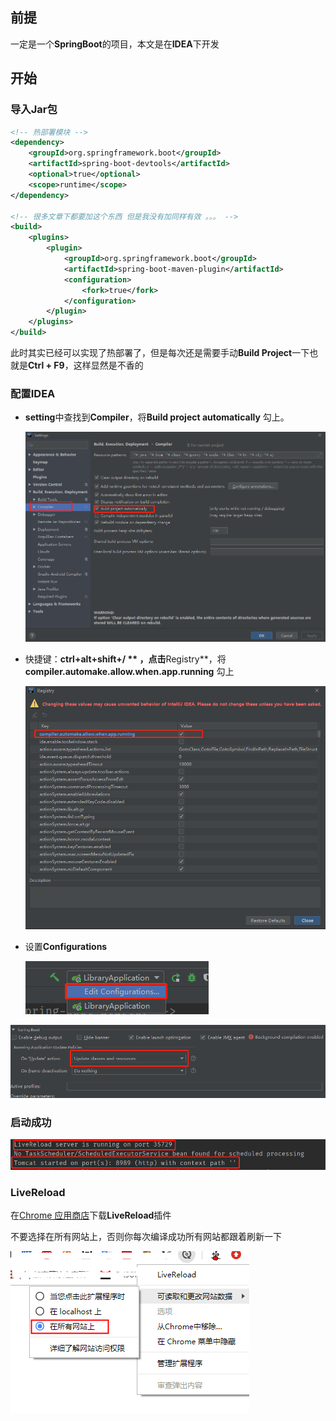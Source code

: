 ## 前提

一定是一个**SpringBoot**的项目，本文是在**IDEA**下开发



## 开始

### 导入Jar包

```xml
<!-- 热部署模块 -->
<dependency>
    <groupId>org.springframework.boot</groupId>
    <artifactId>spring-boot-devtools</artifactId>
    <optional>true</optional>
    <scope>runtime</scope>
</dependency>

<!-- 很多文章下都要加这个东西 但是我没有加同样有效 。。。 -->
<build>
	<plugins>
		<plugin>
			<groupId>org.springframework.boot</groupId>
			<artifactId>spring-boot-maven-plugin</artifactId>
			<configuration>
				<fork>true</fork>
			</configuration>
		</plugin>
	</plugins>
</build>

```



此时其实已经可以实现了热部署了，但是每次还是需要手动**Build Project**一下也就是**Ctrl + F9**，这样显然是不香的



### 配置IDEA

- **setting**中查找到**Compiler**，将**Build project automatically** 勾上。

  ![1583307943905](../static/1583307943905.png)

- 快捷键：**ctrl+alt+shift+/ ** ，点击**Registry**，将**compiler.automake.allow.when.app.running** 勾上

  ![1583307280607](../static/1583307280607.png)

- 设置**Configurations**

  ![1583307197313](../static/1583307197313.png)



![1583307218719](../static/1583307218719.png)



### 启动成功

![1583307716196](../static/1583307716196.png)



### LiveReload

在[Chrome 应用商店](https://chrome.google.com/webstore/detail/livereload/jnihajbhpnppcggbcgedagnkighmdlei)下载**LiveReload**插件

不要选择在所有网站上，否则你每次编译成功所有网站都跟着刷新一下

![1583307523946](../static/1583307523946.png)